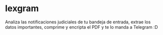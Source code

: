 # lexgram
Analiza las notificaciones judiciales de tu bandeja de entrada, extrae los datos importantes, comprime y encripta el PDF y te lo manda a Telegram :D
